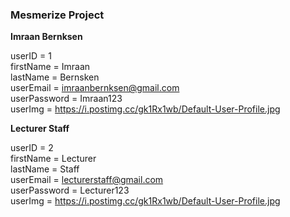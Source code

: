 ### Mesmerize Project ###

**Imraan Bernksen**

userID = 1<br />
firstName = Imraan<br />
lastName = Bernsken<br />
userEmail = imraanbernksen@gmail.com<br />
userPassword = Imraan123<br />
userImg = https://i.postimg.cc/gk1Rx1wb/Default-User-Profile.jpg<br />

**Lecturer Staff**

userID = 2<br />
firstName = Lecturer<br />
lastName = Staff<br />
userEmail = lecturerstaff@gmail.com<br />
userPassword = Lecturer123<br />
userImg = https://i.postimg.cc/gk1Rx1wb/Default-User-Profile.jpg<br />